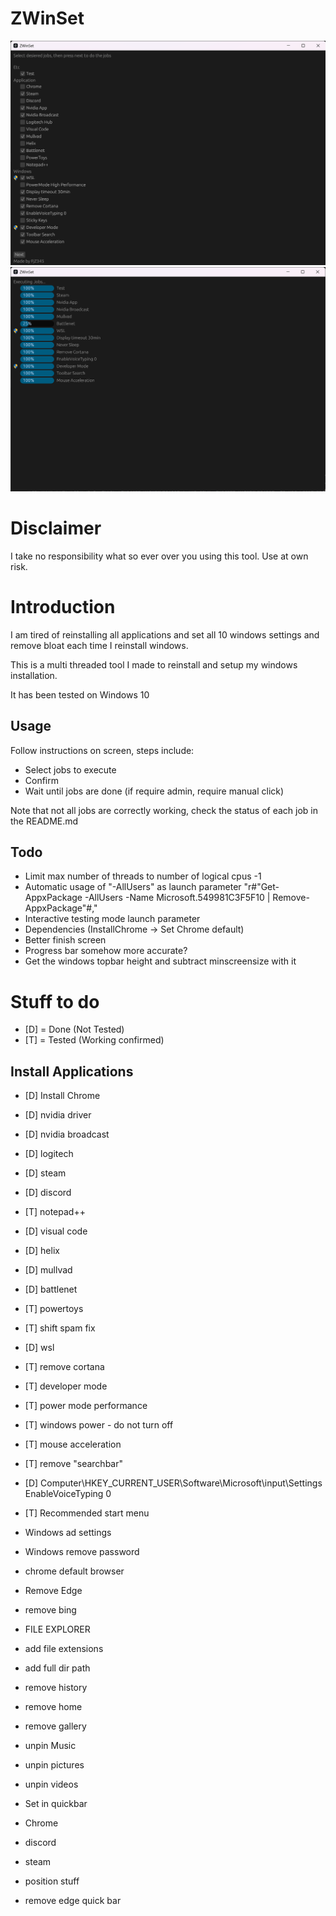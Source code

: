 # ZWinSet
![alt text](showcase/job_select.png)
![alt text](showcase/executing_jobs.png)

# Disclaimer
I take no responsibility what so ever over you using this tool. Use at own risk.

# Introduction
I am tired of reinstalling all applications and set all 10 windows settings and remove bloat each time I reinstall windows.

This is a multi threaded tool I made to reinstall and setup my windows installation.

It has been tested on Windows 10

## Usage
Follow instructions on screen, steps include:
* Select jobs to execute
* Confirm
* Wait until jobs are done (if require admin, require manual click)

Note that not all jobs are correctly working, check the status of each job in the README.md

## Todo
* Limit max number of threads to number of logical cpus -1
* Automatic usage of "-AllUsers" as launch parameter "r#"Get-AppxPackage -AllUsers -Name Microsoft.549981C3F5F10 | Remove-AppxPackage"#,"
* Interactive testing mode launch parameter
* Dependencies (InstallChrome -> Set Chrome default)
* Better finish screen
* Progress bar somehow more accurate?
* Get the windows topbar height and subtract minscreensize with it

# Stuff to do
* [D] = Done (Not Tested)
* [T] = Tested (Working confirmed)

## Install Applications
* [D] Install Chrome
* [D] nvidia driver
* [D] nvidia broadcast
* [D] logitech
* [D] steam
* [D] discord
* [T] notepad++
* [D] visual code
* [D] helix
* [D] mullvad
* [D] battlenet
* [T] powertoys

* [T] shift spam fix
* [D] wsl
* [T] remove cortana
* [T] developer mode
* [T] power mode performance
* [T] windows power - do not turn off
* [T] mouse acceleration
* [T] remove "searchbar"
* [D] Computer\HKEY_CURRENT_USER\Software\Microsoft\input\Settings EnableVoiceTyping 0
* [T] Recommended start menu

* Windows ad settings
* Windows remove password
* chrome default browser
* Remove Edge
* remove bing

* FILE EXPLORER
* add file extensions
* add full dir path
* remove history
* remove home
* remove gallery
* unpin Music
* unpin pictures
* unpin videos

* Set in quickbar
* Chrome
* discord
* steam
* position stuff
* remove edge quick bar